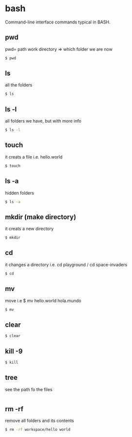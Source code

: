 # bash
Command-line interface commands typical in BASH.

## pwd
pwd= path work directory => which folder we are now
```bash
$ pwd
```

## ls
all the folders
```bash
$ ls
```

## ls -l
all folders we have, but with more info
```bash
$ ls -l
```

## touch    
it creats a file i.e. hello.world
```bash
$ touch
```

## ls -a
hidden folders
```bash
$ ls -a
```

## mkdir (make directory)
it creats a new directory
```bash
$ mkdir
```

## cd
it changes a directory i.e. cd playground  / cd space-invaders
```bash
$ cd 
```

## mv
move  i.e $ mv hello.world hola.mundo
```bash
$ mv
```

## clear
```bash
$ clear
```

## kill -9
```bash
$ kill
```

## tree 
see the path fo the files
```bash
```
## rm -rf 
remove all folders and its contents
```bash
$ rm -rf workspace/hello world
```